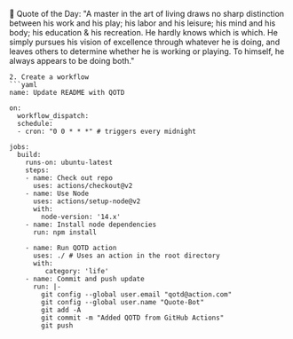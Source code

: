 <!-- start quote -->
💬 Quote of the Day: "A master in the art of living draws no sharp distinction between his work and his play; his labor and his leisure; his mind and his body; his education & his recreation. He hardly knows which is which. He simply pursues his vision of excellence through whatever he is doing, and leaves others to determine whether he is working or playing. To himself, he always appears to be doing both."
<!-- end quote -->
```
2. Create a workflow
```yaml
name: Update README with QOTD

on:
  workflow_dispatch:
  schedule:
  - cron: "0 0 * * *" # triggers every midnight

jobs:
  build:
    runs-on: ubuntu-latest
    steps:
    - name: Check out repo
      uses: actions/checkout@v2
    - name: Use Node
      uses: actions/setup-node@v2
      with:
        node-version: '14.x'
    - name: Install node dependencies
      run: npm install

    - name: Run QOTD action
      uses: ./ # Uses an action in the root directory
      with:
         category: 'life'
    - name: Commit and push update
      run: |-
        git config --global user.email "qotd@action.com"
        git config --global user.name "Quote-Bot"
        git add -A
        git commit -m "Added QOTD from GitHub Actions"
        git push
```
